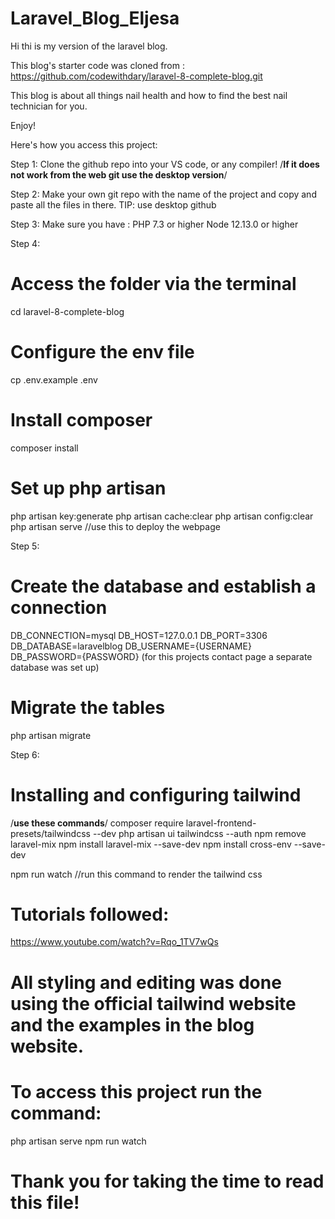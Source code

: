 # Laravel_Blog_Eljesa
Hi thi is my version of the laravel blog.

This blog's starter code was cloned from : https://github.com/codewithdary/laravel-8-complete-blog.git

This blog is about all things nail health and how to find the best nail technician for you.

Enjoy!

Here's how you access this project:

Step 1:
Clone the github repo into your VS code, or any compiler!
/**If it does not work from the web git use the desktop version**/

Step 2:
Make your own git repo with the name of the project and copy and paste all the files in there.
TIP: use desktop github

Step 3:
Make sure you have : 
PHP 7.3 or higher 
Node 12.13.0 or higher 

Step 4:
# Access the folder via the terminal
cd laravel-8-complete-blog
# Configure the env file
cp .env.example .env
# Install composer
composer install
# Set up php artisan
php artisan key:generate
php artisan cache:clear
php artisan config:clear
php artisan serve //use this to deploy the webpage

Step 5:
# Create the database and establish a connection
DB_CONNECTION=mysql
DB_HOST=127.0.0.1
DB_PORT=3306
DB_DATABASE=laravelblog
DB_USERNAME={USERNAME}
DB_PASSWORD={PASSWORD}
(for this projects contact page a separate database was set up)
# Migrate the tables
php artisan migrate

Step 6:
# Installing and configuring tailwind
/**use these commands**/
composer require laravel-frontend-presets/tailwindcss --dev
php artisan ui tailwindcss --auth
npm remove laravel-mix
npm install laravel-mix --save-dev
npm install cross-env --save-dev

npm run watch //run this command to render the tailwind css


# Tutorials followed:
https://www.youtube.com/watch?v=Rqo_1TV7wQs

# All styling and editing was done using the official tailwind website and the examples in the blog website.

# To access this project run the command:
php artisan serve
npm run watch

# Thank you for taking the time to read this file!
